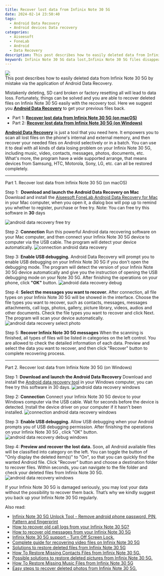 ```yaml
---
title: Recover lost data from Infinix Note 30 5G
date: 2024-02-14 23:50:40
tags: 
  - Android Data Recovery
  - Android devices Data recovery
categories: 
  - Aiseesoft
  - FoneLab
  - Android
  - Data Recovery
description: This post describes how to easily deleted data from Infinix Note 30 5G by mistake via the application of Android Data Recovery.
keyword: Infinix Note 30 5G data lost,Infinix Note 30 5G files disappear,Infinix Note 30 5G data retrieval,Infinix Note 30 5G data recovery,Infinix Note 30 5G data disappear,broken Infinix Note 30 5G data recovery solution,how to get data back from Infinix Note 30 5G,Infinix Note 30 5G delete data recover,how to recover data Infinix Note 30 5G,Infinix Note 30 5G data deleted itself,Infinix Note 30 5G reset but recover data
---
```


<img src="https://img0mobiles.techidaily.com/images/best-assets/devices/infinix/infinix-note-30-5g/4.jpg" class="atpl-imgstyle"  />

<div class="atpl-content atpl-for-fonelab-android recover-data">

<div class="atpl-post-description-part-1">
This post describes how to easily deleted data from Infinix Note 30 5G by mistake via the application of Android Data Recovery.
</div>
<div class="atpl-post-device-model-description">

</div>




<div class="atpl-post-description-part-2">
<div class="tpl-content-sub-paragraph-normal">
  <p>
    Mistakenly deleting, SD card broken or factory resetting all will lead to data loss. Fortunately, things can be solved and you are able to recover deleted files on Infinix Note 30 5G easily with the recovery tool. Here we suggest you <a href="https://tools.techidaily.com/aiseesoft-android-data-recovery/" target="_blank" rel="noopener"><strong>Android Data Recovery</strong></a> to get your previous files back.
  </p>
</div>
</div>


<ul>
  <li>Part 1: <strong><a href="#p1">Recover lost data from Infinix Note 30 5G (on macOS)</a></strong></li>
  <li>Part 2: <strong><a href="#p2">Recover lost data from Infinix Note 30 5G (on Windows)</a></strong></li>
</ul>


<div class="atpl-post-description-part-3">
<div class="tpl-content-sub-paragraph-normal">
  <p>
    <a href="https://tools.techidaily.com/aiseesoft-android-data-recovery/" target="_blank" rel="noopener"><strong>Android Data Recovery</strong></a> is just a tool that you need here. It empowers you to scan all lost files on the phone's internal and external memory, and then recover your needed files on Android selectively or in a batch. You can use it to deal with all kinds of data losing problem on your Infinix Note 30 5G, including music, video, contacts, messages, photos, documents, etc. What's more, the program have a wide supported arrange, that means devices from Samsung, HTC, Motorola, Sony, LG, etc. can all be restored completely.
  </p>
</div>
</div>


<!-- Part 1 -->
<a id="p1" name="p1" ></a><hr>

<div>
  <span class="atpl-step-part-style">Part 1. Recover lost data from Infinix Note 30 5G (on macOS)</span>
</div>  

<span class="atpl-stepstyle-a"><span>Step 1: </span></span> <strong>Download and launch the Android Data Recovery on Mac</strong>
Download and install the <a href="https://tools.techidaily.com/aiseesoft-android-data-recovery-for-mac/" target="_blank" rel="noopener">Aiseesoft FoneLab Android Data Recovery for Mac</a> in your Mac computer, when you open it, a dialog box will pop up to remind you whether to register, purchase or free try.
Note: You can free try this software in <strong>30</strong> days

<img src="https://tools.techidaily.com/images/apps/aiseesoft/android-data-recovery/mac-free-try.png" class="atpl-imgstyle" alt="android data recovery free try" />

<span class="atpl-stepstyle-a"><span>Step 2: </span></span> <strong>Connection</strong>
Run this powerful Android data recovering software on your Mac computer, and then connect your Infinix Note 30 5G device to computer via the USB cable. The program will detect your device automatically.
<img src="https://tools.techidaily.com/images/apps/aiseesoft/android-data-recovery/mac-connection-interface.jpg" class="atpl-imgstyle" alt="connection android data recovery" />

<span class="atpl-stepstyle-a"><span>Step 3: </span></span> <strong>Enable USB debugging.</strong>
Android Data Recovery will prompt you to enable USB debugging on your Infinix Note 30 5G  if you don't open the debugging mode. The program will detect the version of your Infinix Note 30 5G device automatically and give you the instruction of opening the USB debugging mode on your Note 30 5G. After finishing the operations on your phone, click <strong>"OK"</strong> button.
<img src="https://tools.techidaily.com/images/apps/aiseesoft/android-data-recovery/mac-android-usb-debug.jpg"  class="atpl-imgstyle" alt="android data recovery debug" />

<span class="atpl-stepstyle-a"><span>Step 4: </span></span> <strong>Select the messages you want to recover.</strong>
After connection, all file types on your Infinix Note 30 5G will be showed in the interface. Choose the file types you want to recover, such as contacts, messages, messages attachments, call logs, photos, gallery, picture library, videos, audios and other documents. Check the file types you want to recover and click Next. The program will scan your device automatically.
<img src="https://tools.techidaily.com/images/apps/aiseesoft/android-data-recovery/mac-choose-type-photos.jpg" class="atpl-imgstyle" alt="android data recovery select photo" />

<span class="atpl-stepstyle-a"><span>Step 5: </span></span> <strong>Recover Infinix Note 30 5G messages</strong>
When the scanning is finished, all types of files will be listed in categories on the left control. You are allowed to check the detailed information of each data. Preview and select the data you want to recover, and then click "Recover" button to complete recovering process.


<a id="p2" name="p2"></a><hr>

<!-- Part 2 -->
<div>
  <span class="atpl-step-part-style">Part 2. Recover lost data from Infinix Note 30 5G (on Windows)</span>
</div>

<span class="atpl-stepstyle-a"><span>Step 1: </span></span> <strong>Download and launch the Android Data Recovery</strong>
Download and install the <a href="https://tools.techidaily.com/aiseesoft-android-data-recovery-for-win/" target="_blank" rel="noopener">Android data recovery tool</a> in your Windows computer, you can free try this software in 30 days.
<img src="https://tools.techidaily.com/images/apps/aiseesoft/android-data-recovery/win-start-interface.png"  class="atpl-imgstyle" alt="android data recovery windows" />

<span class="atpl-stepstyle-a"><span>Step 2: </span></span> <strong>Connection</strong>
Connect your Infinix Note 30 5G device to your Windows computer via the USB cable. Wait for seconds before the device is detected. Install the device driver on your computer if it hasn't been installed.
<img src="https://tools.techidaily.com/images/apps/aiseesoft/android-data-recovery/win-connection-interface.png" class="atpl-imgstyle" alt="connection android data recovery windows" />

<span class="atpl-stepstyle-a"><span>Step 3: </span></span> <strong>Enable USB debugging.</strong>
Allow USB debugging when your Android prompts you of USB debugging permission. After finishing the operations on your Infinix Note 30 5G , click "OK" button.
<img src="https://tools.techidaily.com/images/apps/aiseesoft/android-data-recovery/win-android-usb-debug.png" class="atpl-imgstyle" alt="android data recovery debug windows" />

<span class="atpl-stepstyle-a"><span>Step 4: </span></span> <strong>Preview and recover the lost data.</strong>
Soon, all Android available files will be classified into category on the left. You can toggle the button of "Only display the deleted item(s)" to "On", so that you can quickly find the wanted Android file. Click "Recover" button and choose a destination folder to recover files. Within seconds, you can navigate to the file folder and check your deleted files from Infinix Note 30 5G.
<img src="https://tools.techidaily.com/images/apps/aiseesoft/android-data-recovery/win-recover-photos.png" class="atpl-imgstyle" alt="android data recovery windows" />

<div class="atpl-post-description-part-4">
<div class="tpl-content-sub-paragraph-normal">
    <p>
        If your Infinix Note 30 5G is damaged seriously, you may lost your data without the possibility to recover them back. That’s why we kindly suggest you back up your Infinix Note 30 5G regularly.
    </p>
</div>
</div>


<ins class="adsbygoogle"
     style="display:block"
     data-ad-client="ca-pub-7571918770474297"
     data-ad-slot="8358498916"
     data-ad-format="auto"
     data-full-width-responsive="true"></ins>

<span class="atpl-alsoreadstyle">Also read:</span>
<div><ul>
<li><a href="/infinix-note-30-5g-unlock-tool-remove-android-phone-password-pin-pattern-and-fingerprint-by-drfone-android-unlock-android-unlock/" target="_blank" rel="noopener"><u>Infinix Note 30 5G Unlock Tool - Remove android phone password, PIN, Pattern and fingerprint</u></a></li>
<li><a href="/how-to-recover-old-call-logs-from-your-infinix-note-30-5g-by-fonelab-android-recover-call-logs/" target="_blank" rel="noopener"><u>How to recover old call logs from your Infinix Note 30 5G?</u></a></li>
<li><a href="/how-to-recover-old-messages-from-your-infinix-note-30-5g-by-fonelab-android-recover-messages/" target="_blank" rel="noopener"><u>How to recover old messages from your Infinix Note 30 5G</u></a></li>
<li><a href="/infinix-note-30-5g-support-turn-off-screen-lock-by-drfone-android-unlock-android-unlock/" target="_blank" rel="noopener"><u>Infinix Note 30 5G support - Turn Off Screen Lock.</u></a></li>
<li><a href="/complete-guide-for-recovering-video-files-on-infinix-note-30-5g-by-fonelab-android-recover-video/" target="_blank" rel="noopener"><u>Complete guide for recovering video files on Infinix Note 30 5G</u></a></li>
<li><a href="/solutions-to-restore-deleted-files-from-infinix-note-30-5g-by-fonelab-android-recover-data/" target="_blank" rel="noopener"><u>Solutions to restore deleted files from Infinix Note 30 5G</u></a></li>
<li><a href="/how-to-restore-missing-contacts-files-from-infinix-note-30-5g-by-fonelab-android-recover-contacts/" target="_blank" rel="noopener"><u>How To  Restore Missing Contacts Files from Infinix Note 30 5G.</u></a></li>
<li><a href="/possible-solutions-to-restore-deleted-pictures-from-infinix-note-30-5g-by-fonelab-android-recover-pictures/" target="_blank" rel="noopener"><u>Possible solutions to restore deleted pictures from Infinix Note 30 5G.</u></a></li>
<li><a href="/how-to-restore-missing-music-files-from-infinix-note-30-5g-by-fonelab-android-recover-music/" target="_blank" rel="noopener"><u>How To  Restore Missing Music Files from Infinix Note 30 5G</u></a></li>
<li><a href="/easy-steps-to-recover-deleted-photos-from-infinix-note-30-5g-by-fonelab-android-recover-photos/" target="_blank" rel="noopener"><u>Easy steps to recover deleted photos from Infinix Note 30 5G.</u></a></li>
</ul></div>

</div>
